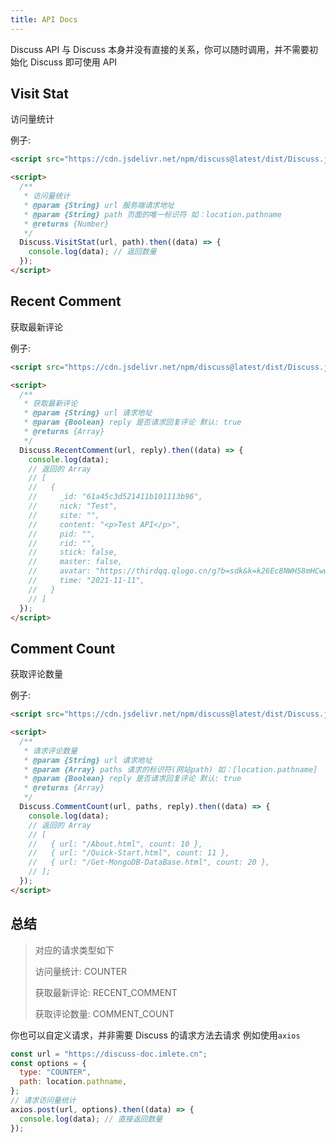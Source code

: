 ```yaml
---
title: API Docs
---
```


Discuss API 与 Discuss 本身并没有直接的关系，你可以随时调用，并不需要初始化 Discuss 即可使用 API

## Visit Stat

访问量统计

例子:

```html
<script src="https://cdn.jsdelivr.net/npm/discuss@latest/dist/Discuss.js"></script>

<script>
  /**
   * 访问量统计
   * @param {String} url 服务端请求地址
   * @param {String} path 页面的唯一标识符 如：location.pathname
   * @returns {Number}
   */
  Discuss.VisitStat(url, path).then((data) => {
    console.log(data); // 返回数量
  });
</script>
```

## Recent Comment

获取最新评论

例子:

```html
<script src="https://cdn.jsdelivr.net/npm/discuss@latest/dist/Discuss.js"></script>

<script>
  /**
   * 获取最新评论
   * @param {String} url 请求地址
   * @param {Boolean} reply 是否请求回复评论 默认: true
   * @returns {Array}
   */
  Discuss.RecentComment(url, reply).then((data) => {
    console.log(data);
    // 返回的 Array
    // [
    //   {
    //     _id: "61a45c3d521411b101113b96",
    //     nick: "Test",
    //     site: "",
    //     content: "<p>Test API</p>",
    //     pid: "",
    //     rid: "",
    //     stick: false,
    //     master: false,
    //     avatar: "https://thirdqq.qlogo.cn/g?b=sdk&k=k26Ec8NWH58mHCww4XBVyQ&s=140&t=0",
    //     time: "2021-11-11",
    //   }
    // ]
  });
</script>
```

## Comment Count

获取评论数量

例子:

```html
<script src="https://cdn.jsdelivr.net/npm/discuss@latest/dist/Discuss.js"></script>

<script>
  /**
   * 请求评论数量
   * @param {String} url 请求地址
   * @param {Array} paths 请求的标识符(网站path) 如：[location.pathname]
   * @param {Boolean} reply 是否请求回复评论 默认: true
   * @returns {Array}
   */
  Discuss.CommentCount(url, paths, reply).then((data) => {
    console.log(data);
    // 返回的 Array
    // [
    //   { url: "/About.html", count: 10 },
    //   { url: "/Quick-Start.html", count: 11 },
    //   { url: "/Get-MongoDB-DataBase.html", count: 20 },
    // ];
  });
</script>
```

## 总结

> 对应的请求类型如下
>
> 访问量统计: COUNTER
>
> 获取最新评论: RECENT_COMMENT
>
> 获取评论数量: COMMENT_COUNT

你也可以自定义请求，并非需要 Discuss 的请求方法去请求
例如使用`axios`

```js
const url = "https://discuss-doc.imlete.cn";
const options = {
  type: "COUNTER",
  path: location.pathname,
};
// 请求访问量统计
axios.post(url, options).then((data) => {
  console.log(data); // 直接返回数量
});
```
